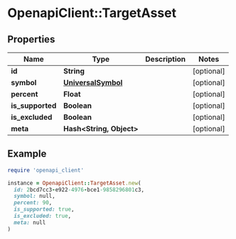# OpenapiClient::TargetAsset

## Properties

| Name | Type | Description | Notes |
| ---- | ---- | ----------- | ----- |
| **id** | **String** |  | [optional] |
| **symbol** | [**UniversalSymbol**](UniversalSymbol.md) |  | [optional] |
| **percent** | **Float** |  | [optional] |
| **is_supported** | **Boolean** |  | [optional] |
| **is_excluded** | **Boolean** |  | [optional] |
| **meta** | **Hash&lt;String, Object&gt;** |  | [optional] |

## Example

```ruby
require 'openapi_client'

instance = OpenapiClient::TargetAsset.new(
  id: 2bcd7cc3-e922-4976-bce1-9858296801c3,
  symbol: null,
  percent: 90,
  is_supported: true,
  is_excluded: true,
  meta: null
)
```

